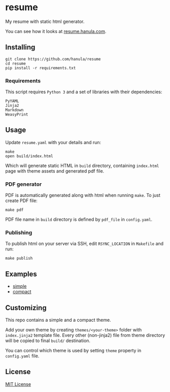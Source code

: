 resume
======

My resume with static html generator.

You can see how it looks at [resume.hanula.com](http://resume.hanula.com).


Installing
----------

    git clone https://github.com/hanula/resume
    cd resume
    pip install -r requirements.txt

### Requirements

This script requires `Python 3` and a set of libraries with their dependencies:

    PyYAML
    Jinja2
    Markdown
    WeasyPrint

Usage
-----

Update `resume.yaml` with your details and run:

    make
    open build/index.html

Which will generate static HTML in `build` directory, containing `index.html` page with theme assets and generated pdf file.

### PDF generator

PDF is automatically generated along with html when running `make`.
To just create PDF file:

    make pdf

PDF file name in `build` directory is defined by `pdf_file` in `config.yaml`.


### Publishing

To publish html on your server via SSH, edit `RSYNC_LOCATION` in `Makefile` and run:

    make publish

Examples
--------
* [simple](http://resume.hanula.com/)
* [compact](http://jmbeach.github.io/resume/)

Customizing
-----------
This repo contains a simple and a compact theme.

Add your own theme by creating `themes/<your-theme>` folder with `index.jinja2` template file.
Every other (non-jinja2) file from theme directory will be copied to final `build/` destination.

You can control which theme is used by setting `theme` property in `config.yaml` file.


License
-------
[MIT License](https://github.com/hanula/resume/blob/master/LICENSE)
